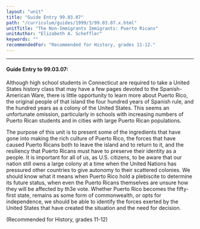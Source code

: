 ```yaml
---
layout: "unit"
title: "Guide Entry 99.03.07"
path: "/curriculum/guides/1999/3/99.03.07.x.html"
unitTitle: "The Non-Immigrants Immigrants: Puerto Ricans"
unitAuthor: "Elizabeth A. Scheffler"
keywords: ""
recommendedFor: "Recommended for History, grades 11-12."
---
```

<body>
<hr/>
<h4>
Guide Entry to 99.03.07:
</h4>
<p>Although high school students in Connecticut are required to take a United States history class that may have a few pages devoted to the Spanish-American Ware, there is little opportunity to learn more about Puerto Rico, the original people of that island the four hundred years of Spanish rule, and the hundred years as a colony of the United States.  This seems an unfortunate omission, particularly in schools with increasing numbers of Puerto Rican students and in cities with large Puerto Rican populations.</p>
<p>
The purpose of this unit is to present some of the ingredients that have gone into making the rich culture of Puerto Rico, the forces that have caused Puerto Ricans both to leave the island and to return to it, and the resiliency that Puerto Ricans must have to preserve their identity as a people.  It is important for all of us, as U.S. citizens, to be aware that our nation still owns a large colony at a time when the United Nations has pressured other countries to give autonomy to their scattered colonies.  We should know what it means when Puerto Rico hold a plebiscite to determine its future status, when even the Puerto Ricans themselves are unsure how they will be affected by th3e vote.  Whether Puerto Rico becomes the fifty-first state, remains as some form of commonwealth, or opts for independence, we should be able to identify the forces exerted by the United States that have created the situation and the need for decision.
</p>
<p>
(Recommended for History, grades 11-12)
</p>
</body>
